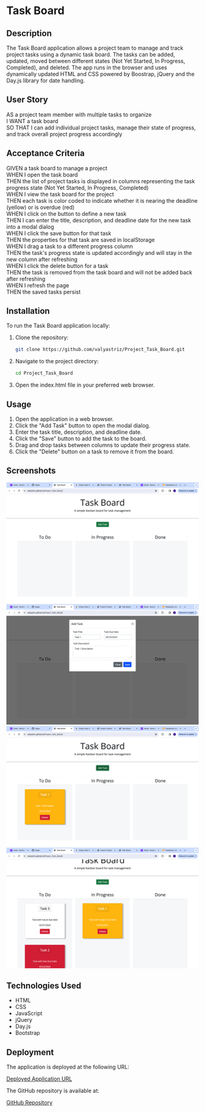 # Task Board

## Description

The Task Board application allows a project team to manage and track project tasks using a dynamic task board. The tasks can be added, updated, moved between different states (Not Yet Started, In Progress, Completed), and deleted. The app runs in the browser and uses dynamically updated HTML and CSS powered by Boostrap, jQuery and the Day.js library for date handling.

## User Story

AS a project team member with multiple tasks to organize  
I WANT a task board  
SO THAT I can add individual project tasks, manage their state of progress, and track overall project progress accordingly

## Acceptance Criteria

GIVEN a task board to manage a project  
WHEN I open the task board  
THEN the list of project tasks is displayed in columns representing the task progress state (Not Yet Started, In Progress, Completed)  
WHEN I view the task board for the project  
THEN each task is color coded to indicate whether it is nearing the deadline (yellow) or is overdue (red)  
WHEN I click on the button to define a new task  
THEN I can enter the title, description, and deadline date for the new task into a modal dialog  
WHEN I click the save button for that task  
THEN the properties for that task are saved in localStorage  
WHEN I drag a task to a different progress column  
THEN the task's progress state is updated accordingly and will stay in the new column after refreshing  
WHEN I click the delete button for a task  
THEN the task is removed from the task board and will not be added back after refreshing  
WHEN I refresh the page  
THEN the saved tasks persist

## Installation

To run the Task Board application locally:

1. Clone the repository:
   ```bash
   git clone https://github.com/valyastriz/Project_Task_Board.git
   ```
2. Navigate to the project directory: 
   ```bash 
   cd Project_Task_Board
   ```
3. Open the index.html file in your preferred web browser.

## Usage
1. Open the application in a web browser.
2. Click the "Add Task" button to open the modal dialog.
3. Enter the task title, description, and deadline date.
4. Click the "Save" button to add the task to the board.
5. Drag and drop tasks between columns to update their progress state.
6. Click the "Delete" button on a task to remove it from the board.

## Screenshots
![Task Board Screenshot](./assets/images/Project_Task_Board_Land.png "Task Board Landing Page")
![Task Board Screenshot](./assets/images/Project_Task_Board_New_Task.png "Adding New Task")
![Task Board Screenshot](./assets/images/Project_Task_Board_Task_Added.png "Task Added")
![Task Board Screenshot](./assets/images/Project_Task_Board_W_3_Tasks.png "Task Board with 3 tasks with different due dates and one has been dragged")

## Technologies Used

- HTML
- CSS
- JavaScript
- jQuery
- Day.js
- Bootstrap

## Deployment

The application is deployed at the following URL:

[Deployed Application URL](https://valyastriz.github.io/Project_Task_Board/)

The GitHub repository is available at:

[GitHub Repository](https://github.com/valyastriz/Project_Task_Board.git)
